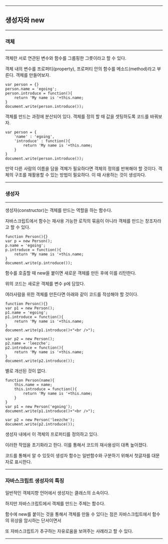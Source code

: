 ***
## 생성자와 new
***

### 객체
***
객체란 서로 연관된 변수와 함수를 그룹핑한 그릇이라고 할 수 있다. 

객체 내의 변수를 프로퍼티(property), 프로퍼티 안의 함수를 메소드(method)라고 부른다. 객체를 만들어보자.


    var person = {}
    person.name = 'egoing';
    person.introduce = function(){
        return 'My name is '+this.name;
    }
    document.write(person.introduce());


객체를 만드는 과정에 분산되어 있다. 객체를 정의 할 때 값을 셋팅하도록 코드를 바꿔보자.


    var person = {
        'name' : 'egoing',
        'introduce' : function(){
            return 'My name is '+this.name;
        }
    }
    document.write(person.introduce());


만약 다른 사람의 이름을 담을 객체가 필요하다면 객체의 정의를 반복해야 할 것이다. 객체의 구조를 재활용할 수 있는 방법이 필요하다. 이 때 사용하는 것이 생성자다.


***
### 생성자
***

생성자(constructor)는 객체를 만드는 역할을 하는 함수다. 

자바스크립트에서 함수는 재사용 가능한 로직의 묶음이 아니라 객체를 만드는 창조자라고 할 수 있다.


    function Person(){}
    var p = new Person();
    p.name = 'egoing';
    p.introduce = function(){
        return 'My name is '+this.name; 
    }
    document.write(p.introduce());


함수를 호출할 때 new을 붙이면 새로운 객체를 만든 후에 이를 리턴한다. 

위의 코드는 새로운 객체를 변수 p에 담았다. 

여러사람을 위한 객체를 만든다면 아래와 같이 코드를 작성해야 할 것이다. 


    function Person(){}
    var p1 = new Person();
    p1.name = 'egoing';
    p1.introduce = function(){
        return 'My name is '+this.name; 
    }
    document.write(p1.introduce()+"<br />");
    
    var p2 = new Person();
    p2.name = 'leezche';
    p2.introduce = function(){
        return 'My name is '+this.name; 
    }
    document.write(p2.introduce());


별로 개선된 것이 없다. 


    function Person(name){
        this.name = name;
        this.introduce = function(){
            return 'My name is '+this.name; 
        }   
    }
    var p1 = new Person('egoing');
    document.write(p1.introduce()+"<br />");
    
    var p2 = new Person('leezche');
    document.write(p2.introduce());


생성자 내에서 이 객체의 프로퍼티를 정의하고 있다. 

이러한 작업을 초기화라고 한다. 이를 통해서 코드의 재사용성이 대폭 높아졌다.

코드를 통해서 알 수 있듯이 생성자 함수는 일반함수와 구분하기 위해서 첫글자를 대문자로 표시한다.

***

### 자바스크립트 생성자의 특징

일반적인 객체지향 언어에서 생성자는 클래스의 소속이다. 

하지만 자바스크립트에서 객체를 만드는 주체는 함수다. 

함수에 new를 붙이는 것을 통해서 객체를 만들 수 있다는 점은 자바스크립트에서 함수의 위상을 암시하는 단서이면서 

또 자바스크립트가 추구하는 자유로움을 보여주는 사례라고 할 수 있다.

***

